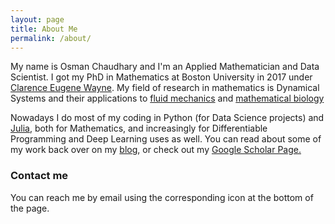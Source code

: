 ```yaml
---
layout: page
title: About Me
permalink: /about/
---
```


My name is Osman Chaudhary and I'm an Applied Mathematician and Data Scientist. I got my PhD in Mathematics at Boston University in 2017 under [Clarence Eugene Wayne](http://math.bu.edu/people/cew). My field of research in mathematics is Dynamical Systems and their applications to [fluid mechanics](https://link.springer.com/article/10.1007/s00205-019-01440-2) and [mathematical biology](https://royalsocietypublishing.org/doi/full/10.1098/rsif.2013.0087)

Nowadays I do most of my coding in Python (for Data Science projects) and [Julia](https://julialang.org/), both for Mathematics, and increasingly for Differentiable Programming and Deep Learning uses as well. You can read about some of my work back over on my [blog](https://illesial.github.io), or check out my [Google Scholar Page.](https://scholar.google.com/citations?user=kN8ngg8AAAAJ&hl=en)

### Contact me

You can reach me by email using the corresponding icon at the bottom of the page. 